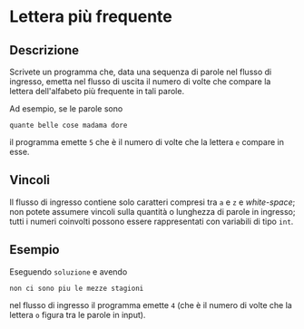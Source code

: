 Lettera più frequente
=====================

Descrizione
-----------

Scrivete un programma che, data una sequenza di parole nel flusso di ingresso,
emetta nel flusso di uscita il numero di volte che compare la lettera
dell'alfabeto più frequente in tali parole.

Ad esempio, se le parole sono

    quante belle cose madama dore

il programma emette `5` che è il numero di volte che la lettera `e` compare in
esse.


Vincoli
-------

Il flusso di ingresso contiene solo caratteri compresi tra `a` e `z` e
*white-space*; non potete assumere vincoli sulla quantità o lunghezza di parole
in ingresso; tutti i numeri coinvolti possono essere rappresentati con variabili
di tipo `int`.


Esempio
-------

Eseguendo `soluzione` e avendo

    non ci sono piu le mezze stagioni

nel flusso di ingresso il programma emette `4` (che è il numero di volte che la
lettera `o` figura tra le parole in input).
